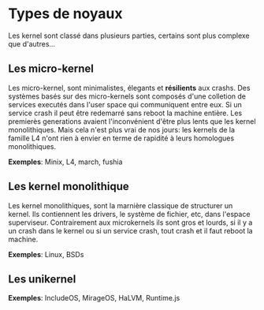 # Types de noyaux

Les kernel sont classé dans plusieurs parties, certains sont plus complexe que d'autres...

## Les micro-kernel

Les micro-kernel, sont minimalistes, élegants et **résilients** aux crashs. Des systèmes basés sur des micro-kernels sont composés d'une colletion de services executés dans l'user space qui communiquent entre eux. Si un service crash il peut être redemarré sans reboot la machine entière. Les premierès generations avaient l'inconvénient d'être plus lents que les kernel monolithiques. Mais cela n'est plus vrai de nos jours: les kernels de la famille L4 n'ont rien à envier en terme de rapidité à leurs homologues monolithiques.

**Exemples**: Minix, L4, march, fushia

## Les kernel monolithique

Les kernel monolithiques, sont la marnière classique de structurer un kernel. Ils contiennent les drivers, le système de fichier, etc, dans l'espace superviseur. Contrairement aux microkernels ils sont gros et lourds, si il y a un crash dans le kernel ou si un service crash, tout crash et il faut reboot la machine.

**Exemples**: Linux, BSDs

## Les unikernel

**Exemples**: IncludeOS, MirageOS, HaLVM, Runtime.js
